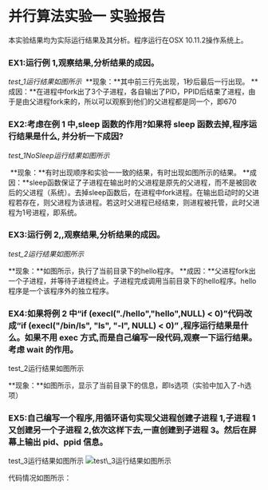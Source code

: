 # 并行算法实验一     实验报告
本实验结果均为实际运行结果及其分析。程序运行在OSX 10.11.2操作系统上。
### EX1:运行例 1,观察结果,分析结果的成因。 
_test\_1运行结果如图所示_
![]()
**现象：**其中前三行先出现，1秒后最后一行出现。
**成因：**在进程中fork出了3个子进程，各自输出了PID，PPID后结束了进程，由于是由父进程fork来的，所以可以观察到他们的父进程都是同一个，即670
### EX2:考虑在例 1 中,sleep 函数的作用?如果将 sleep 函数去掉,程序运行结果是什么, 并分析一下成因? 
_test\_1NoSleep运行结果如图所示_

![]()
**现象：**有时出现顺序和实验一一致的结果，有时出现如图所示的结果。
**成因：**sleep函数保证了子进程在输出时的父进程是原先的父进程，而不是被回收后的父进程（系统）。去掉sleep函数后，在进程中fork进程。在输出启动时的父进程若存在，则父进程为该进程。若这时父进程已经结束，则进程被托管，此时父进程为1号进程，即系统。
### EX3:运行例 2,,观察结果,分析结果的成因。
_test\_2运行结果如图所示_
![]()
  
**现象：**如图所示，执行了当前目录下的hello程序。
**成因：**父进程fork出一个子进程，并等待子进程终止。子进程完成调用当前目录下的hello程序。hello程序是一个该程序外的独立程序。
### EX4:如果将例 2 中“if (execl("./hello","hello",NULL) \< 0)”代码改成“if (execl("/bin/ls", "ls", "-l", NULL) \< 0)” ,程序运行结果是什么。如果不用 exec 方式,而是自己编写一段代码,观察一下运行结果。考虑 wait 的作用。 
test\_2运行结果如图所示
![]()

**现象：**如图所示，显示了当前目录下的信息，即ls选项（实验中加入了-h选项）

### EX5:自己编写一个程序,用循环语句实现父进程创建子进程 1,子进程 1 又创建另一个子进程 2,依次这样下去,一直创建到子进程 3。然后在屏幕上输出 pid、ppid 信息。 
test\_3运行结果如图所示
![test\\\_3运行结果如图所示]()

代码情况如图所示：
![]()












